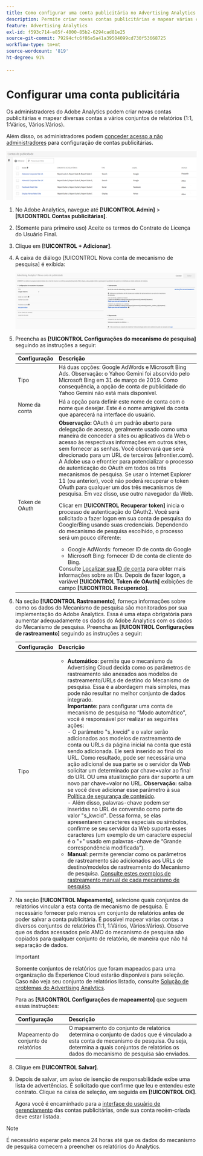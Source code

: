```yaml
---
title: Como configurar uma conta publicitária no Advertising Analytics
description: Permite criar novas contas publicitárias e mapear várias contas a vários conjuntos de relatórios.
feature: Advertising Analytics
exl-id: f593c714-e85f-4000-85b2-6294cad81e25
source-git-commit: 79294cfc6f86e5a41a39504099cd730f53668725
workflow-type: tm+mt
source-wordcount: '819'
ht-degree: 91%

---
```


# Configurar uma conta publicitária

Os administradores do Adobe Analytics podem criar novas contas publicitárias e mapear diversas contas a vários conjuntos de relatórios (1:1, 1:Vários, Vários:Vários).

Além disso, os administradores podem [conceder acesso a não administradores](/help/integrate/c-advertising-analytics/overview.md#section_FCC58EB635954A32990D4E67B52B4369) para configuração de contas publicitárias.

![](assets/aa_accounts.png)

1. No Adobe Analytics, navegue até **[!UICONTROL Admin]** > **[!UICONTROL Contas publicitárias]**.
1. (Somente para primeiro uso) Aceite os termos do Contrato de Licença do Usuário Final.
1. Clique em **[!UICONTROL + Adicionar]**.
1. A caixa de diálogo [!UICONTROL Nova conta de mecanismo de pesquisa] é exibida:

   ![](assets/aa_new_se_account.png)

1. Preencha as **[!UICONTROL Configurações do mecanismo de pesquisa]** seguindo as instruções a seguir:

   | Configuração | Descrição |
   | --- | --- |
   | Tipo | Há duas opções: Google AdWords e Microsoft Bing Ads.  Observação: o Yahoo Gemini foi absorvido pelo Microsoft Bing em 31 de março de 2019. Como consequência, a opção de conta de publicidade do Yahoo Gemini não está mais disponível. |
   | Nome da conta | Há a opção para definir este nome de conta com o nome que desejar. Este é o nome amigável da conta que aparecerá na interface do usuário. |
   | Token de OAuth | **Observação:** OAuth é um padrão aberto para delegação de acesso, geralmente usado como uma maneira de conceder a sites ou aplicativos da Web o acesso às respectivas informações em outros sites, sem fornecer as senhas. Você observará que será direcionado para um URL de terceiros (efrontier.com). A Adobe usa o efrontier para potencializar o processo de autenticação do OAuth em todos os três mecanismos de pesquisa. Se usar o Internet Explorer 11 (ou anterior), você não poderá recuperar o token OAuth para qualquer um dos três mecanismos de pesquisa. Em vez disso, use outro navegador da Web.<p>Clicar em **[!UICONTROL Recuperar token]** inicia o processo de autenticação do OAuth2. Você será solicitado a fazer logon em sua conta de pesquisa do Google/Bing usando suas credenciais. Dependendo do mecanismo de pesquisa escolhido, o processo será um pouco diferente: <ul><li>Google AdWords: fornecer ID de conta do Google</li><li>Microsoft Bing: fornecer ID de conta de cliente do Bing.</li></ul>Consulte [Localizar sua ID de conta](/help/integrate/c-advertising-analytics/c-adanalytics-workflow/aa-locate-account-id.md) para obter mais informações sobre as IDs. Depois de fazer logon, a variável **[!UICONTROL Token de OAuth]** exibições de campo **[!UICONTROL Recuperado]**. |

1. Na seção **[!UICONTROL Rastreamento]**, forneça informações sobre como os dados do Mecanismo de pesquisa são monitorados por sua implementação do Adobe Analytics. Essa é uma etapa obrigatória para aumentar adequadamente os dados do Adobe Analytics com os dados do Mecanismo de pesquisa.
Preencha as **[!UICONTROL Configurações de rastreamento]** seguindo as instruções a seguir:

   | Configuração | Descrição |
   | --- | --- |
   | Tipo | <ul><li>**Automático**: permite que o mecanismo da Advertising Cloud decida como os parâmetros de rastreamento são anexados aos modelos de rastreamento/URLs de destino do Mecanismo de pesquisa. Essa é a abordagem mais simples, mas pode não resultar no melhor conjunto de dados integrado.<br>**Importante:** para configurar uma conta de mecanismo de pesquisa no “Modo automático”, você é responsável por realizar as seguintes ações:<br>- O parâmetro &quot;s_kwcid&quot; e o valor serão adicionados aos modelos de rastreamento de conta ou URLs da página inicial na conta que está sendo adicionada. Ele será inserido ao final do URL. Como resultado, pode ser necessária uma ação adicional de sua parte se o servidor da Web solicitar um determinado par chave=valor ao final do URL OU uma atualização para dar suporte a um novo par chave=valor no URL. **Observação:** saiba se você deve adicionar esse parâmetro à sua [Política de segurança de conteúdo](https://experienceleague.adobe.com/docs/id-service/using/reference/csp.html?lang=pt-BR).<br>- Além disso, palavras-chave podem ser inseridas no URL de conversão como parte do valor &quot;s_kwcid&quot;. Dessa forma, se elas apresentarem caracteres especiais ou símbolos, confirme se seu servidor da Web suporta esses caracteres (um exemplo de um caractere especial é o &quot;+&quot; usado em palavras-chave de “Grande correspondência modificada”).</li><li>**Manual**: permite gerenciar como os parâmetros de rastreamento são adicionados aos URLs de destino/modelos de rastreamento do Mecanismo de pesquisa. [Consulte estes exemplos de rastreamento manual de cada mecanismo de pesquisa](/help/integrate/c-advertising-analytics/c-adanalytics-workflow/aa-manual-vs-automatic-tracking.md).</li></ul> |

1. Na seção **[!UICONTROL Mapeamento]**, selecione quais conjuntos de relatórios vincular a esta conta de mecanismo de pesquisa. É necessário fornecer pelo menos um conjunto de relatórios antes de poder salvar a conta publicitária. É possível mapear várias contas a diversos conjuntos de relatórios (1:1, 1:Vários, Vários:Vários). Observe que os dados acessados pelo AMO do mecanismo de pesquisa são copiados para qualquer conjunto de relatório, de maneira que não há separação de dados.

   >[!IMPORTANT]
   >
   >Somente conjuntos de relatórios que foram mapeados para uma organização da Experience Cloud estarão disponíveis para seleção. Caso não veja seu conjunto de relatórios listado, consulte [Solução de problemas do Advertising Analytics](/help/integrate/c-advertising-analytics/c-adanalytics-workflow/aa-troubleshooting.md).

   Para as **[!UICONTROL Configurações de mapeamento]** que seguem essas instruções:

   | Configuração | Descrição |
   | --- | --- |
   | Mapeamento do conjunto de relatórios | O mapeamento do conjunto de relatórios determina o conjunto de dados que é vinculado a esta conta de mecanismo de pesquisa. Ou seja, determina a quais conjuntos de relatórios os dados do mecanismo de pesquisa são enviados. |


1. Clique em **[!UICONTROL Salvar]**.
1. Depois de salvar, um aviso de isenção de responsabilidade exibe uma lista de advertências. É solicitado que confirme que leu e entendeu este contrato. Clique na caixa de seleção, em seguida em **[!UICONTROL OK]**.

   Agora você é encaminhado para a [interface do usuário de gerenciamento](/help/integrate/c-advertising-analytics/c-adanalytics-workflow/aa-manage-ad-accounts.md) das contas publicitárias, onde sua conta recém-criada deve estar listada.

>[!NOTE]
>
>É necessário esperar pelo menos 24 horas até que os dados do mecanismo de pesquisa comecem a preencher os relatórios do Analytics.
